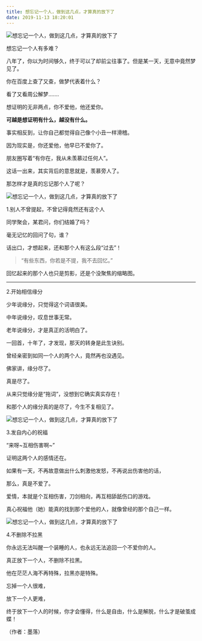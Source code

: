 ```yaml
---
title: 想忘记一个人，做到这几点，才算真的放下了
date: 2019-11-13 18:20:01
---
```

![想忘记一个人，做到这几点，才算真的放下了](http://p1.pstatp.com/large/pgc-image/15370026282125bf4ad5518)
 


 想忘记一个人有多难？

 八年了，你以为时间够久，终于可以了却前尘往事了。但是某一天，无意中竟然梦见了。

 你在百度上查了又查，做梦代表着什么？

 看了又看周公解梦.......

 想证明的无非两点，你不爱他，他还爱你。

 **可越是想证明有什么，越没有什么。**

 事实相反到，让你自己都觉得自己像个小丑一样滑稽。

 因为现实是，你还爱他，他早已不爱你了。

 朋友圈写着“有你在，我从未羡慕过任何人”。

 这话一出来，其实背后的意思就是，羡慕旁人了。

 那怎样才是真的忘记那个人了呢？

![想忘记一个人，做到这几点，才算真的放下了](http://p1.pstatp.com/large/pgc-image/15370026282458fd8216e12)
 


 1.别人不曾提起，不曾记得竟然还有这个人

 同学聚会，某君问，你们结婚了吗？

 毫无记忆的回问了句，谁？

 话出口，才想起来，还和那个人有这么段“过去”！

> “有些东西，你若是不提，我不去回忆。”

 回忆起来的那个人也只是剪影，还是个没聚焦的缩略图。

--- 

 2.开始相信缘分

 少年说缘分，只觉得这个词语很美。

 中年说缘分，叹息世事无常。

 老年说缘分，才是真正的活明白了。

 一回首，十年了，才发现，那天的转身是此生诀别。

 曾经亲密到如同一个人的两个人，竟然再也没遇见。

 佛家讲，缘分尽了。

 真是尽了。

 从来只觉缘分是“拖词”，没想到它确实真实存在！

 和那个人的缘分真的是尽了，今生不复相见了。

![想忘记一个人，做到这几点，才算真的放下了](http://p1.pstatp.com/large/pgc-image/15370026281990081d4695f)
 


 3.发自内心的祝福

 “来呀~互相伤害啊~”

 证明这两个人的感情还在。

 如果有一天，不再故意做出什么刺激他发怒，不再说出伤害他的话，

 那么，真是不爱了。

 爱情，本就是个互相伤害，刀剑相向，再互相舔舐伤口的游戏。

 真心祝福他（她）能真的找到那个爱他的人，就像曾经的那个自己一样。

![想忘记一个人，做到这几点，才算真的放下了](http://p9.pstatp.com/large/pgc-image/153700262822988edb79fac)
 


 4.不删除不拉黑

 你永远无法叫醒一个装睡的人，也永远无法追回一个不爱你的人。

 真正放下一个人，不删除不拉黑。

 他在茫茫人海不再特殊，拉黑亦是特殊。

 忘掉一个人很难，

 放下一个人更难，

 终于放下一个人的时候，你才会懂得，什么是自由，什么是解脱，什么才是破茧成蝶！

 （作者：墨落）
